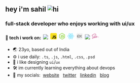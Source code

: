 ## hey i'm sahil <img src="https://user-images.githubusercontent.com/1303154/88677602-1635ba80-d120-11ea-84d8-d263ba5fc3c0.gif" width="25px" alt="hi">

### full-stack developer who enjoys working with ui/ux

#### 🔨 tech i work on:&nbsp; <a href="https://www.typescriptlang.org" title="Typescript"><img src="https://github.com/soilshubham/soilshubham/assets/54865101/f8459382-c65c-4ba6-8f6a-d38828f3a828" height="20px" /></a>&nbsp; <a href="https://www.w3schools.com/js/" title="Javascript"><img src="icons/png/js.png" height="20px" /></a>&nbsp; <a href="https://nodejs.org/" title="NodeJs"><img src="./icons/png/node.png" height="20px" /></a>&nbsp; <a href="https://reactjs.org/" title="React"><img src="icons/png/react.png" height="20px" /></a>&nbsp; <a href="https://expressjs.com/" title="ExpressJS"><img src="icons/png/express.png" height="20px" /></a>&nbsp; <a href="https://jestjs.io/" title="Jest"><img src="https://github.com/soilshubham/soilshubham/assets/54865101/faac88c4-c43e-45fa-b4e8-89001a6ac96f" height="20px" /></a>&nbsp; <a href="https://sass-lang.com/" title="Sass"><img src="icons/png/sass.png" height="20px" /></a>&nbsp;

- 🌏 23yo, based out of India 
- ⚙️ i use daily: `.ts`, `.js`, `.html`, `.css`, `.psd`
- 💅 i like designing `ui`/`ux`
- 🛠 im currently learning everything about devops
- 💬 my socials:&nbsp; [website](https://www.sahilshubham.com/) &nbsp; [twitter](https://x.com/froznxd) &nbsp; [linkedin](https://www.linkedin.com/in/soilshubham/) &nbsp; [blog](https://blog.sahilshubham.com/) 
